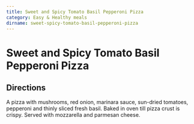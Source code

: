 ```yaml
---
title: Sweet and Spicy Tomato Basil Pepperoni Pizza
category: Easy & Healthy meals
dirname: sweet-spicy-tomato-basil-pepperoni-pizza
---
```


# Sweet and Spicy Tomato Basil Pepperoni Pizza

## Directions

A pizza with mushrooms, red onion, marinara sauce, sun-dried tomatoes, pepperoni and thinly sliced fresh basil. Baked in oven till pizza crust is crispy. Served with mozzarella and parmesan cheese.